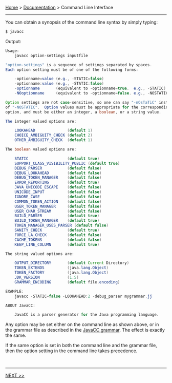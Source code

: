 [Home](../index.md) > [Documentation](index.md) > Command Line Interface

---

You can obtain a synopsis of the command line syntax by simply typing:

```java
$ javacc
```

Output:

```java
Usage:
    javacc option-settings inputfile

"option-settings" is a sequence of settings separated by spaces.
Each option setting must be of one of the following forms:

    -optionname=value (e.g., -STATIC=false)
    -optionname:value (e.g., -STATIC:false)
    -optionname       (equivalent to -optionname=true.  e.g., -STATIC)
    -NOoptionname     (equivalent to -optionname=false. e.g., -NOSTATIC)

Option settings are not case-sensitive, so one can say "-nOsTaTiC" instead
of "-NOSTATIC".  Option values must be appropriate for the corresponding
option, and must be either an integer, a boolean, or a string value.

The integer valued options are:

    LOOKAHEAD              (default 1)
    CHOICE_AMBIGUITY_CHECK (default 2)
    OTHER_AMBIGUITY_CHECK  (default 1)

The boolean valued options are:

    STATIC                 (default true)
    SUPPORT_CLASS_VISIBILITY_PUBLIC (default true)
    DEBUG_PARSER           (default false)
    DEBUG_LOOKAHEAD        (default false)
    DEBUG_TOKEN_MANAGER    (default false)
    ERROR_REPORTING        (default true)
    JAVA_UNICODE_ESCAPE    (default false)
    UNICODE_INPUT          (default false)
    IGNORE_CASE            (default false)
    COMMON_TOKEN_ACTION    (default false)
    USER_TOKEN_MANAGER     (default false)
    USER_CHAR_STREAM       (default false)
    BUILD_PARSER           (default true)
    BUILD_TOKEN_MANAGER    (default true)
    TOKEN_MANAGER_USES_PARSER (default false)
    SANITY_CHECK           (default true)
    FORCE_LA_CHECK         (default false)
    CACHE_TOKENS           (default false)
    KEEP_LINE_COLUMN       (default true)

The string valued options are:

    OUTPUT_DIRECTORY       (default Current Directory)
    TOKEN_EXTENDS          (java.lang.Object)
    TOKEN_FACTORY          (java.lang.Object)
    JDK_VERSION            (1.5)
    GRAMMAR_ENCODING       (default file.encoding)

EXAMPLE:
    javacc -STATIC=false -LOOKAHEAD:2 -debug_parser mygrammar.jj

ABOUT JavaCC:

    JavaCC is a parser generator for the Java programming language.
```

Any option may be set either on the command line as shown above, or in the grammar file as described in the [JavaCC grammar](frammar.md). The effect is exactly the same.

If the same option is set in both the command line and the grammar file, then the option setting in the command line takes precedence.

<br>

---

[NEXT >>](grammar.md)

<br>

